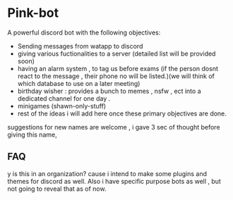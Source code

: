 # Pink-bot

A powerful discord bot with the following objectives:
* Sending messages from watapp to discord
* giving various fuctionalities to a server (detailed list will be provided soon)
* having an alarm system , to tag us before exams (if the person dosnt react to the message , their phone no will be listed.)(we will think of which database to use on a later meeting)
* birthday wisher : provides a  bunch to memes , nsfw , ect into a dedicated channel for one day .
* minigames (shawn-only-stuff)
* rest of the ideas i will add here once these primary objectives are done.


suggestions for new names are welcome , i gave 3 sec of thought before giving this name, 

## FAQ
y is this in an organization?
cause i intend to make some plugins and themes for discord as well. Also i have specific purpose bots as well , but not going to reveal that as of now.

